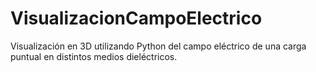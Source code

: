 # VisualizacionCampoElectrico
Visualización en 3D utilizando Python del campo eléctrico de una carga puntual en distintos medios dieléctricos.

